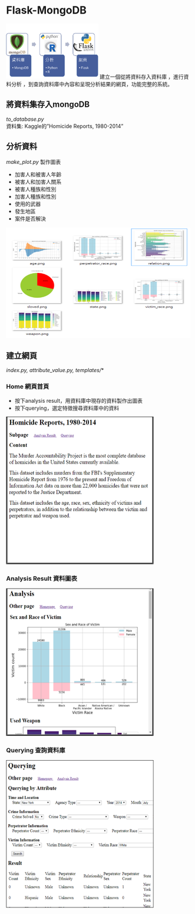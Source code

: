 # Flask-MongoDB
<img src="https://github.com/Maomaomaoing/Flask-MongoDB/blob/master/cloud.png" width="250" height="150">
建立一個從將資料存入資料庫 ，進行資料分析 ，到查詢資料庫中內容和呈現分析結果的網頁，功能完整的系統。

## 將資料集存入mongoDB
*to_database.py*  
資料集: Kaggle的”Homicide Reports, 1980-2014”

## 分析資料
*make_plot.py*
製作圖表
* 加害人和被害人年齡
* 被害人和加害人關系
* 被害人種族和性別
* 加害人種族和性別
* 使用的武器
* 發生地區
* 案件是否解決  
<img src="https://github.com/Maomaomaoing/Flask-MongoDB/blob/master/analys_figure.png" width="500" height="300">

## 建立網頁
*index.py, attribute_value.py, templates/**

### Home  網頁首頁
* 按下analysis result，用資料庫中現存的資料製作出圖表
* 按下querying，選定特徵搜尋資料庫中的資料
<img src="https://github.com/Maomaomaoing/Flask-MongoDB/blob/master/web1.png" width="400" height="400">

### Analysis Result 資料圖表
<img src="https://github.com/Maomaomaoing/Flask-MongoDB/blob/master/web2.png" width="400" height="400">

### Querying  查詢資料庫
<img src="https://github.com/Maomaomaoing/Flask-MongoDB/blob/master/web3.png" width="400" height="400">
